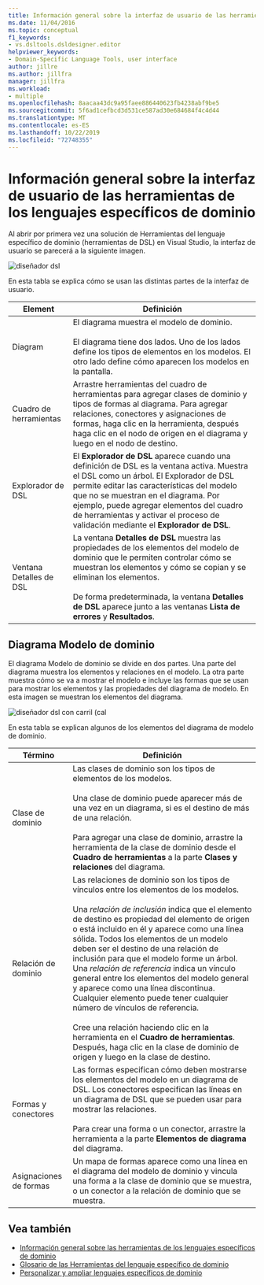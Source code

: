 ```yaml
---
title: Información general sobre la interfaz de usuario de las herramientas de los lenguajes específicos de dominio
ms.date: 11/04/2016
ms.topic: conceptual
f1_keywords:
- vs.dsltools.dsldesigner.editor
helpviewer_keywords:
- Domain-Specific Language Tools, user interface
author: jillre
ms.author: jillfra
manager: jillfra
ms.workload:
- multiple
ms.openlocfilehash: 8aacaa43dc9a95faee886440623fb4238abf9be5
ms.sourcegitcommit: 5f6ad1cefbcd3d531ce587ad30e684684f4c4d44
ms.translationtype: MT
ms.contentlocale: es-ES
ms.lasthandoff: 10/22/2019
ms.locfileid: "72748355"
---
```

# <a name="overview-of-the-domain-specific-language-tools-user-interface"></a>Información general sobre la interfaz de usuario de las herramientas de los lenguajes específicos de dominio
Al abrir por primera vez una solución de Herramientas del lenguaje específico de dominio (herramientas de DSL) en Visual Studio, la interfaz de usuario se parecerá a la siguiente imagen.

 ![diseñador dsl](../modeling/media/dsl_designer.png)

 En esta tabla se explica cómo se usan las distintas partes de la interfaz de usuario.

|**Element**|**Definición**|
|-|-|
|Diagram|El diagrama muestra el modelo de dominio.<br /><br /> El diagrama tiene dos lados. Uno de los lados define los tipos de elementos en los modelos. El otro lado define cómo aparecen los modelos en la pantalla.|
|Cuadro de herramientas|Arrastre herramientas del cuadro de herramientas para agregar clases de dominio y tipos de formas al diagrama. Para agregar relaciones, conectores y asignaciones de formas, haga clic en la herramienta, después haga clic en el nodo de origen en el diagrama y luego en el nodo de destino.|
|Explorador de DSL|El **Explorador de DSL** aparece cuando una definición de DSL es la ventana activa. Muestra el DSL como un árbol. El Explorador de DSL permite editar las características del modelo que no se muestran en el diagrama. Por ejemplo, puede agregar elementos del cuadro de herramientas y activar el proceso de validación mediante el **Explorador de DSL**.|
|Ventana Detalles de DSL|La ventana **Detalles de DSL** muestra las propiedades de los elementos del modelo de dominio que le permiten controlar cómo se muestran los elementos y cómo se copian y se eliminan los elementos.<br /><br /> De forma predeterminada, la ventana **Detalles de DSL** aparece junto a las ventanas **Lista de errores** y **Resultados**.|

## <a name="the-domain-model-diagram"></a>Diagrama Modelo de dominio
 El diagrama Modelo de dominio se divide en dos partes. Una parte del diagrama muestra los elementos y relaciones en el modelo. La otra parte muestra cómo se va a mostrar el modelo e incluye las formas que se usan para mostrar los elementos y las propiedades del diagrama de modelo. En esta imagen se muestran los elementos del diagrama.

 ![diseñador dsl con carril (cal](../modeling/media/dsl_desinger.png)

 En esta tabla se explican algunos de los elementos del diagrama de modelo de dominio.

|**Término**|**Definición**|
|-|-|
|Clase de dominio|Las clases de dominio son los tipos de elementos de los modelos.<br /><br /> Una clase de dominio puede aparecer más de una vez en un diagrama, si es el destino de más de una relación.<br /><br /> Para agregar una clase de dominio, arrastre la herramienta de la clase de dominio desde el **Cuadro de herramientas** a la parte **Clases y relaciones** del diagrama.|
|Relación de dominio|Las relaciones de dominio son los tipos de vínculos entre los elementos de los modelos.<br /><br /> Una *relación de inclusión* indica que el elemento de destino es propiedad del elemento de origen o está incluido en él y aparece como una línea sólida. Todos los elementos de un modelo deben ser el destino de una relación de inclusión para que el modelo forme un árbol. Una *relación de referencia* indica un vínculo general entre los elementos del modelo general y aparece como una línea discontinua. Cualquier elemento puede tener cualquier número de vínculos de referencia.<br /><br /> Cree una relación haciendo clic en la herramienta en el **Cuadro de herramientas**. Después, haga clic en la clase de dominio de origen y luego en la clase de destino.|
|Formas y conectores|Las formas especifican cómo deben mostrarse los elementos del modelo en un diagrama de DSL. Los conectores especifican las líneas en un diagrama de DSL que se pueden usar para mostrar las relaciones.<br /><br /> Para crear una forma o un conector, arrastre la herramienta a la parte **Elementos de diagrama** del diagrama.|
|Asignaciones de formas|Un mapa de formas aparece como una línea en el diagrama del modelo de dominio y vincula una forma a la clase de dominio que se muestra, o un conector a la relación de dominio que se muestra.|

## <a name="see-also"></a>Vea también

- [Información general sobre las herramientas de los lenguajes específicos de dominio](../modeling/overview-of-domain-specific-language-tools.md)
- [Glosario de las Herramientas del lenguaje específico de dominio](https://msdn.microsoft.com/ca5e84cb-a315-465c-be24-76aa3df276aa)
- [Personalizar y ampliar lenguajes específicos de dominio](../modeling/customizing-and-extending-a-domain-specific-language.md)